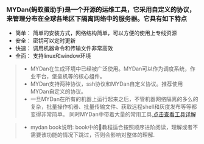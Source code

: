### MYDan(蚂蚁蛋助手)是一个开源的运维工具，它采用自定义的协议，来管理分布在全球各地区下隔离网络中的服务器。它具有如下特点

* 简单： 简单的安装方式，网络结构简单，可以方便的使用上专线资源
* 安全： 密钥可以定时更新
* 快速： 调用机器命令和传输文件非常高效
* 全面： 支持linux和window环境

> * MYDan在生成环境中已经被广泛使用。MYDan可以作为调度系统，作业平台，堡垒机等的核心组件。
> * MYDan支持两种协议，ssh协议和MYDan自定义协议。推荐使用MYDan自定义的协议。
> * 一旦MYDan在所有的机器上运行起来之后，不管机器网络隔离的多么的复杂，批量操作机器、批量传输文件、获取远程shell和灰度发布等等都变得非常简单。
同时MYDan中带着大量的常用工具,[点击查看工具详解](tools/README.md)


> * mydan book说明: book中的教程适合按照顺序进阶阅读，理解或者不需要该功能的情况下跳过，否则会影响对整体的理解.